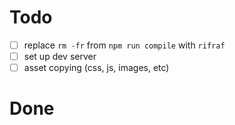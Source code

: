 # Todo
- [ ] replace `rm -fr` from `npm run compile` with `rifraf`
- [ ] set up dev server
- [ ] asset copying (css, js, images, etc)

# Done